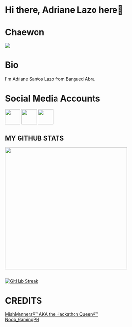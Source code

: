 # Hi there, Adriane Lazo here👋

# Chaewon
<img src="http://media.tenor.com/L_lACSZzo9YAAAAM/lesserafim-kim-chaewon.gif">

# Bio

I'm Adriane Santos Lazo from Bangued Abra.


# Social Media Accounts
<a href="https://www.facebook.com/share/1ZdFht6GyD/" target="blank" ><img src="https://i.pinimg.com/736x/38/17/63/38176372008af40fec8a46aeae0328d4.jpg?raw=true" height="50" widht="50"></a>
<a href="https://www.youtube.com/channel/UCaQVfoF7gMD7TlAJBeO06yA" target="blank" ><img src="https://i.pinimg.com/564x/91/c1/cd/91c1cdeacc84d0a5673bb716549ba366.jpg?raw=true" height="50" widht="50"></a>
<a href="https://open.spotify.com/artist/7db0YRsqabz457UecAulDi?si=VFfk3rTPR5u8qgquhVEd-g" target="blank" ><img src="https://i.pinimg.com/1200x/2b/99/41/2b9941bae00b2c92a77bc4e7d59c40e7.jpg?raw=true" height="50" widht="50"></a>

## MY GITHUB STATS
<img src="https://github-readme-stats.vercel.app/api?username=lazoadriane5-maker&show_icons=true&theme=ADD_THEME_HERE" width="400">

##
[![GitHub Streak](https://github-readme-streak-stats.herokuapp.com?user=lazoadriane5-maker=radical)](https://git.io/streak-stats)

# CREDITS
<a href="https://github.com/mishmanners"> MishManners®™ AKA the Hackathon Queen®™</a> <br>
<a href="https://github.com/noobgamingph"> Noob_GamingPH </a>  <br>
